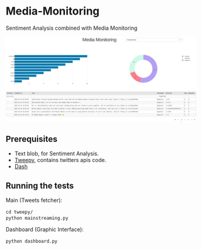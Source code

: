 # Media-Monitoring
Sentiment Analysis combined with Media Monitoring  

![alt text](https://github.com/yesusbc/Media-Monitoring/blob/master/Dashboard-competencia-negativeFilter.jpg)

## Prerequisites 
* Text blob, for Sentiment Analysis.
* [Tweepy](https://www.tweepy.org/), contains twitters apis code.
* [Dash](https://plotly.com/dash/)


## Running the tests
Main (Tweets fetcher): 
```
cd tweepy/
python mainstreaming.py
```

Dashboard (Graphic Interface):
```
python dashboard.py
```
